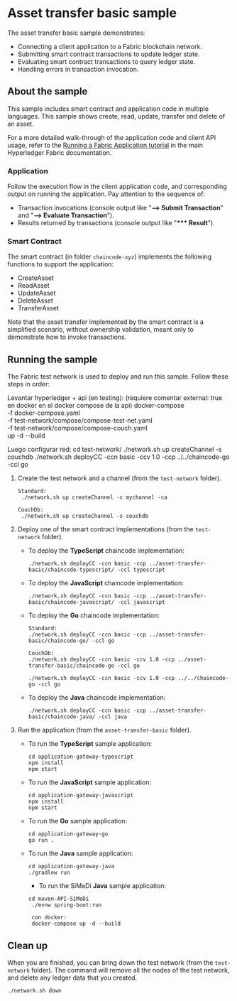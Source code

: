 # Asset transfer basic sample

The asset transfer basic sample demonstrates:

- Connecting a client application to a Fabric blockchain network.
- Submitting smart contract transactions to update ledger state.
- Evaluating smart contract transactions to query ledger state.
- Handling errors in transaction invocation.

## About the sample

This sample includes smart contract and application code in multiple languages. This sample shows create, read, update, transfer and delete of an asset.

For a more detailed walk-through of the application code and client API usage, refer to the [Running a Fabric Application tutorial](https://hyperledger-fabric.readthedocs.io/en/latest/write_first_app.html) in the main Hyperledger Fabric documentation.

### Application

Follow the execution flow in the client application code, and corresponding output on running the application. Pay attention to the sequence of:

- Transaction invocations (console output like "**--> Submit Transaction**" and "**--> Evaluate Transaction**").
- Results returned by transactions (console output like "**\*\*\* Result**").

### Smart Contract

The smart contract (in folder `chaincode-xyz`) implements the following functions to support the application:

- CreateAsset
- ReadAsset
- UpdateAsset
- DeleteAsset
- TransferAsset

Note that the asset transfer implemented by the smart contract is a simplified scenario, without ownership validation, meant only to demonstrate how to invoke transactions.

## Running the sample

The Fabric test network is used to deploy and run this sample. Follow these steps in order:

Levantar hyperledger + api (en testing):
(requiere comentar external: true en docker en el docker compose de la api)
docker-compose \
  -f docker-compose.yaml \
  -f test-network/compose/compose-test-net.yaml \
  -f test-network/compose/compose-couch.yaml \
  up -d --build

Luego configurar red:
  cd test-network/
  ./network.sh up createChannel -s couchdb
  ./network.sh deployCC -ccn basic -ccv 1.0 -ccp ../../chaincode-go -ccl go

1. Create the test network and a channel (from the `test-network` folder).

   ```
   Standard:
    ./network.sh up createChannel -c mychannel -ca
   
   CouchDb:
    ./network.sh up createChannel -s couchdb
   ```

1. Deploy one of the smart contract implementations (from the `test-network` folder).

   - To deploy the **TypeScript** chaincode implementation:

     ```shell
     ./network.sh deployCC -ccn basic -ccp ../asset-transfer-basic/chaincode-typescript/ -ccl typescript
     ```

   - To deploy the **JavaScript** chaincode implementation:

     ```shell
     ./network.sh deployCC -ccn basic -ccp ../asset-transfer-basic/chaincode-javascript/ -ccl javascript
     ```

   - To deploy the **Go** chaincode implementation:

     ```shell
     Standard:
     ./network.sh deployCC -ccn basic -ccp ../asset-transfer-basic/chaincode-go/ -ccl go
     
     CouchDb:
     ./network.sh deployCC -ccn basic -ccv 1.0 -ccp ../asset-transfer-basic/chaincode-go -ccl go

     ./network.sh deployCC -ccn basic -ccv 1.0 -ccp ../../chaincode-go -ccl go
     ```

   - To deploy the **Java** chaincode implementation:
     ```shell
     ./network.sh deployCC -ccn basic -ccp ../asset-transfer-basic/chaincode-java/ -ccl java
     ```

1. Run the application (from the `asset-transfer-basic` folder).

   - To run the **TypeScript** sample application:

     ```shell
     cd application-gateway-typescript
     npm install
     npm start
     ```

   - To run the **JavaScript** sample application:

     ```shell
     cd application-gateway-javascript
     npm install
     npm start
     ```

   - To run the **Go** sample application:

     ```shell
     cd application-gateway-go
     go run .
     ```

   - To run the **Java** sample application:
     ```shell
     cd application-gateway-java
     ./gradlew run
     ```

     - To run the SiMeDi **Java** sample application:
     ```shell
     cd maven-API-SiMeDi
      ./mvnw spring-boot:run

      con docker:
      docker-compose up -d --build
     ```

## Clean up

When you are finished, you can bring down the test network (from the `test-network` folder). The command will remove all the nodes of the test network, and delete any ledger data that you created.

```shell
./network.sh down
```
